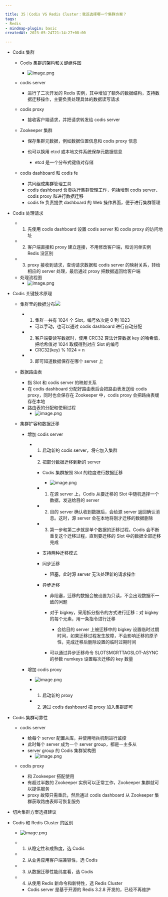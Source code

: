 ```yaml
---

title: 35｜Codis VS Redis Cluster：我该选择哪一个集群方案？
tags:
- Redis
- mindmap-plugin: basic
createdAt: 2023-05-24T21:14:27+08:00

---
```


- Codis 集群

  - Codis 集群的架构和关键组件图
    - ![image.png](https://cdn.jsdelivr.net/gh/11ze/static/images/redis-35-1.png)

  - codis server

    - 进行了二次开发的 Redis 实例，其中增加了额外的数据结构，支持数据迁移操作，主要负责处理具体的数据读写请求

  - codis proxy

    - 接收客户端请求，并把请求转发给 codis server

  - Zookeeper 集群

    - 保存集群元数据，例如数据位置信息和 codis proxy 信息
    - 也可以换用 etcd 或本地文件系统保存元数据信息

      - etcd 是一个分布式键值对存储

  - codis dashboard 和 codis fe

    - 共同组成集群管理工具
    - codis dashboard 负责执行集群管理工作，包括增删 codis server、codis proxy 和进行数据迁移
    - codis fe 负责提供 dashboard 的 Web 操作界面，便于进行集群管理

- Codis 处理请求

  - 1. 先使用 codis dashboard 设置 codis server 和 codis proxy 的访问地址
  - 2. 客户端直接和 proxy 建立连接，不用修改客户端，和访问单实例 Redis 没区别
  - 3. proxy 接收到请求，查询请求数据和 codis server 的映射关系，转给相应的 server 处理，最后通过 proxy 把数据返回给客户端
  - 处理流程图
    - ![image.png](https://cdn.jsdelivr.net/gh/11ze/static/images/redis-35-2.png)


- Codis 关键技术原理

  - 集群里的数据分布![](https://cdn.nlark.com/yuque/0/2022/png/958759/1667536105553-b0b66bcb-0c24-46eb-8cb7-104e37aabcce.png)

    - 1. 集群一共有 1024 个 Slot，编号依次是 0 到 1023

      - 可以手动，也可以通过 codis dashboard 进行自动分配

    - 2. 客户端要读写数据时，使用 CRC32 算法计算数据 key 的哈希值，把哈希值对 1024 取模得到对应 Slot 的编号

      - CRC32(key) % 1024 = n

    - 3. 即可知道数据保存在哪个 server 上

  - 数据路由表

    - 指 Slot 和 codis server 的映射关系
    - 在 codis dashboard 分配好路由表后会把路由表发送给 codis proxy，同时也会保存在 Zookeeper 中，codis proxy 会把路由表缓存在本地
    - 路由表的分配和使用过程
      - ![image.png](https://cdn.jsdelivr.net/gh/11ze/static/images/redis-35-3.png)

  - 集群扩容和数据迁移

    - 增加 codis server

      - 1. 启动新的 codis server，将它加入集群
      - 2. 把部分数据迁移到新的 server

        - Codis 集群按照 Slot 的粒度进行数据迁移
          - ![image.png](https://cdn.jsdelivr.net/gh/11ze/static/images/redis-35-4.png)

        - 1. 在源 server 上，Codis 从要迁移的 Slot 中随机选择一个数据，发送给目的 server
        - 2. 目的 server 确认收到数据后，会给源 server 返回确认消息。这时，源 server 会在本地将刚才迁移的数据删除
        - 3. 第一步和第二步就是单个数据的迁移过程。Codis 会不断重复这个迁移过程，直到要迁移的 Slot 中的数据全部迁移完成
        - 支持两种迁移模式
        - 同步迁移

          - 阻塞，此时源 server 无法处理新的请求操作

        - 异步迁移

          - 非阻塞，迁移的数据会被设置为只读，不会出现数据不一致的问题
          - 对于 bigkey，采用拆分指令的方式进行迁移：对 bigkey 的每个元素，用一条指令进行迁移

            - 会给目的 server 上被迁移中的 bigkey 设置临时过期时间，如果迁移过程发生故障，不会影响迁移的原子性，完成迁移后删除设置的临时过期时间

          - 可以通过异步迁移命令 SLOTSMGRTTAGSLOT-ASYNC 的参数 numkeys 设置每次迁移的 key 数量

    - 增加 codis proxy
      - ![image.png](https://cdn.jsdelivr.net/gh/11ze/static/images/redis-35-5.png)

      - 1. 启动新的 proxy
      - 2. 通过 codis dashboard 把 proxy 加入集群即可

- Codis 集群可靠性

  - codis server

    - 给每个 server 配置从库，并使用哨兵机制进行监控
    - 此时每个 server 成为一个 server group，都是一主多从
    - server group 的 Codis 集群架构图
      - ![image.png](https://cdn.jsdelivr.net/gh/11ze/static/images/redis-35-6.png)


  - codis proxy

    - 和 Zookeeper 搭配使用
    - 有超过半数的 Zookeeper 实例可以正常工作，Zookeeper 集群就可以提供服务
    - proxy 故障只需重启，然后通过 codis dashboard 从 Zookeeper 集群获取路由表即可恢复服务

- 切片集群方案选择建议

- Codis 和 Redis Cluster 的区别
  - ![image.png](https://cdn.jsdelivr.net/gh/11ze/static/images/redis-35-7.png)

  - 1. 从稳定性和成熟度，选 Codis
  - 2. 从业务应用客户端兼容性，选 Codis
  - 3. 从数据迁移性能纬度看，选 Codis
  - 4. 从使用 Redis 新命令和新特性，选 Redis Cluster

    - Codis server 是基于开源的 Redis 3.2.8 开发的，已经不再维护

